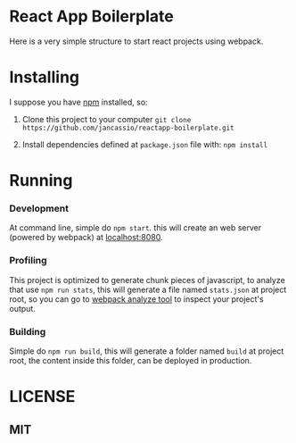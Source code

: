 # React App Boilerplate

Here is a very simple structure to start react projects using webpack.

# Installing

I suppose you have [npm](http://www.npmjs.com) installed, so:

1. Clone this project to your computer
`git clone https://github.com/jancassio/reactapp-boilerplate.git`

2. Install dependencies defined at `package.json` file with:
`npm install`

# Running

### Development

At command line, simple do `npm start`. this will create an web server (powered by webpack) at [localhost:8080](http://localhost:8080).

### Profiling

This project is optimized to generate chunk pieces of javascript, to analyze that use `npm run stats`, this will generate a file named `stats.json` at project root, so you can go to [webpack analyze tool](https://webpack.github.io/analyse/) to inspect your project's output.

### Building

Simple do `npm run build`, this will generate a folder named `build` at project root, the content inside this folder, can be deployed in production.

# LICENSE
## MIT
